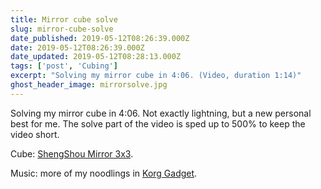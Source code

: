 ```yaml
---
title: Mirror cube solve
slug: mirror-cube-solve
date_published: 2019-05-12T08:26:39.000Z
date: 2019-05-12T08:26:39.000Z
date_updated: 2019-05-12T08:28:13.000Z
tags: ['post', 'Cubing']
excerpt: "Solving my mirror cube in 4:06. (Video, duration 1:14)"
ghost_header_image: mirrorsolve.jpg
---
```


Solving my mirror cube in 4:06. Not exactly lightning, but a new personal best for me. The solve part of the video is sped up to 500% to keep the video short.

Cube: [ShengShou Mirror 3x3](https://www.kewbz.co.uk/products/mirror-blocks-shiny-advanced-cube-puzzle?variant=29479314945).

Music: more of my noodlings in [Korg Gadget](https://www.korg.com/us/products/software/korg_gadget/).
